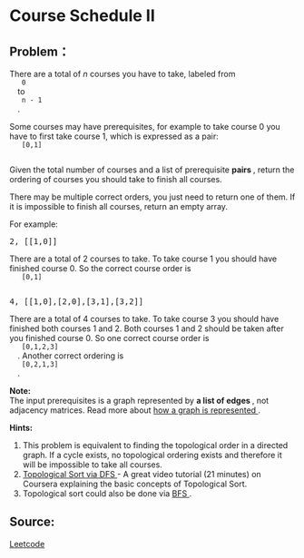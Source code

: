# Course Schedule II

## Problem：

<div class="question-content">
 <p>
 </p>
 <p>
  There are a total of
  <i>
   n
  </i>
  courses you have to take, labeled from
  <code>
   0
  </code>
  to
  <code>
   n - 1
  </code>
  .
 </p>
 <p>
  Some courses may have prerequisites, for example to take course 0 you have to first take course 1, which is expressed as a pair:
  <code>
   [0,1]
  </code>
 </p>
 <p>
  Given the total number of courses and a list of prerequisite
  <b>
   pairs
  </b>
  , return the ordering of courses you should take to finish all courses.
 </p>
 <p>
  There may be multiple correct orders, you just need to return one of them. If it is impossible to finish all courses, return an empty array.
 </p>
 <p>
  For example:
 </p>
 <pre>2, [[1,0]]</pre>
 <p>
  There are a total of 2 courses to take. To take course 1 you should have finished course 0. So the correct course order is
  <code>
   [0,1]
  </code>
 </p>
 <pre>4, [[1,0],[2,0],[3,1],[3,2]]</pre>
 <p>
  There are a total of 4 courses to take. To take course 3 you should have finished both courses 1 and 2. Both courses 1 and 2 should be taken after you finished course 0. So one correct course order is
  <code>
   [0,1,2,3]
  </code>
  . Another correct ordering is
  <code>
   [0,2,1,3]
  </code>
  .
 </p>
 <p>
  <b>
   Note:
  </b>
  <br/>
  The input prerequisites is a graph represented by
  <b>
   a list of edges
  </b>
  , not adjacency matrices. Read more about
  <a href="https://www.khanacademy.org/computing/computer-science/algorithms/graph-representation/a/representing-graphs" target="_blank">
   how a graph is represented
  </a>
  .
 </p>
 <div class="spoilers">
  <b>
   Hints:
  </b>
  <ol>
   <li>
    This problem is equivalent to finding the topological order in a directed graph. If a cycle exists, no topological ordering exists and therefore it will be impossible to take all courses.
   </li>
   <li>
    <a href="https://class.coursera.org/algo-003/lecture/52" target="_blank">
     Topological Sort via DFS
    </a>
    - A great video tutorial (21 minutes) on Coursera explaining the basic concepts of Topological Sort.
   </li>
   <li>
    Topological sort could also be done via
    <a href="http://en.wikipedia.org/wiki/Topological_sorting#Algorithms" target="_blank">
     BFS
    </a>
    .
   </li>
  </ol>
 </div>
</div>


## Source:
[Leetcode](https://leetcode.com/problems/course-schedule-ii/)
